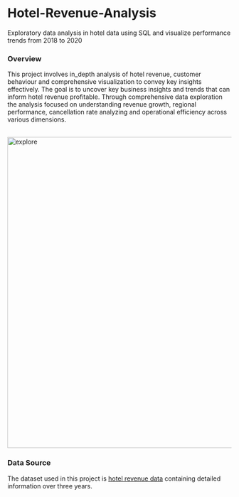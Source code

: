 # Hotel-Revenue-Analysis
Exploratory data analysis in hotel data using SQL and visualize performance trends from 2018 to 2020



### Overview
This project involves in_depth analysis of hotel revenue, customer behaviour and comprehensive visualization to convey key insights effectively. The goal is to uncover key business insights and trends that can inform hotel revenue profitable. Through comprehensive data exploration the analysis focused on understanding revenue growth, regional performance, cancellation rate analyzing and operational efficiency across various dimensions. 

<br>
<img align="center" alt="explore" width="960" height="700" src="(https://github.com/user-attachments/assets/78068df0-2655-4634-b59f-af5bf8ccb371)">



### Data Source
The dataset used in this project is [hotel revenue data](https://drive.google.com/file/d/1IdSvxXmciaZJ9RrSOrjO0bZPlQPKJaKT/view?usp=sharing) containing detailed information over three years.
